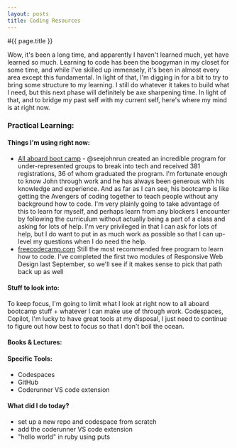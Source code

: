 ```yaml
---
layout: posts
title: Coding Resources
---
```



#{{ page.title }}


Wow, it's been a long time, and apparently I haven't learned much, yet have learned so much. Learning to code has been the boogyman in my closet for some time, and while I've skilled up immensely, it's been in almost every area except this fundamental. In light of that, I'm digging in for a bit to try to bring some structure to my learning. I still do whatever it takes to build what I need, but this next phase will definitely be axe sharpening time. In light of that, and to bridge my past self with my current self, here's where my mind is at right now.

### Practical Learning:
#### Things I'm using right now:
- [All aboard boot camp](https://allaboardbootcamp.com) - @seejohnrun created an incredible program for under-represented groups to break into tech and received 381 registrations, 36 of whom graduated the program. I'm fortunate enough to know John through work and he has always been generous with his knowledge and experience. And as far as I can see, his bootcamp is like getting the Avengers of coding together to teach people without any background how to code.
I'm very plainly going to take advantage of this to learn for myself, and perhaps learn from any blockers I encounter by following the curriculum without actually being a part of a class and asking for lots of help. I'm very privileged in that I can ask for lots of help, but I do want to put in as much work as possible so that I can up-level my questions when I do need the help.
-  [freecodecamp.com](https://freecodecamp.com) Still the most recommended free program to learn how to code. I've completed the first two modules of Responsive Web Design last September, so we'll see if it makes sense to pick that path back up as well

#### Stuff to look into:
To keep focus, I'm going to limit what I look at right now to all aboard bootcamp stuff + whatever I can make use of through work. Codespaces, Copilot, I'm lucky to have great tools at my disposal, I just need to continue to figure out how best to focus so that I don't boil the ocean.

#### Books & Lectures:


#### Specific Tools:
- Codespaces
- GitHub
- Coderunner VS code extension

#### What did I do today?
- set up a new repo and codespace from scratch
- add the coderunner VS code extension
- "hello world" in ruby using puts




